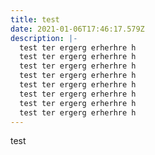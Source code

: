 ```yaml
---
title: test
date: 2021-01-06T17:46:17.579Z
description: |-
  test ter ergerg erherhre h
  test ter ergerg erherhre h
  test ter ergerg erherhre h
  test ter ergerg erherhre h
  test ter ergerg erherhre h
  test ter ergerg erherhre h
  test ter ergerg erherhre h
  test ter ergerg erherhre h
---
```

test